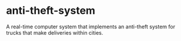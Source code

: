 # anti-theft-system
A real-time computer system that implements an anti-theft system for trucks that make deliveries within cities.
